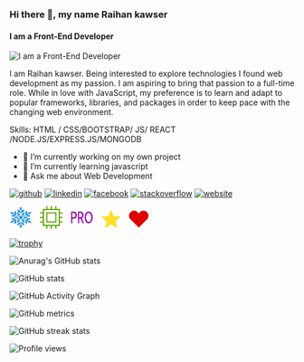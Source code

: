 ### Hi there 👋, my name Raihan kawser
#### I am a Front-End Developer
![I am a Front-End Developer](https://camo.githubusercontent.com/00f5fb98b096649e06b3450db9766610aff618ea02e4af45e2258445f9ebae25/68747470733a2f2f692e6962622e636f2f3672635a464d432f52616968616e2d6b61777365722e706e67)

I am Raihan kawser. Being interested to explore technologies I found web development as my passion. I am aspiring to bring that passion to a full-time role.
While in love with JavaScript, my preference is to learn and adapt to popular frameworks, libraries, and packages in order to keep pace with the changing web environment.

Skills: HTML / CSS/BOOTSTRAP/ JS/ REACT /NODE.JS/EXPRESS.JS/MONGODB

- 🔭 I’m currently working on  my own project 
- 🌱 I’m currently learning javascript 
- 💬 Ask me about Web Development 


[<img src='https://cdn.jsdelivr.net/npm/simple-icons@3.0.1/icons/github.svg' alt='github' height='40'>](https://github.com/https://github.com/rkawser)  [<img src='https://cdn.jsdelivr.net/npm/simple-icons@3.0.1/icons/linkedin.svg' alt='linkedin' height='40'>](https://www.linkedin.com/in/https://www.linkedin.com/in/raihan-kawser//)  [<img src='https://cdn.jsdelivr.net/npm/simple-icons@3.0.1/icons/facebook.svg' alt='facebook' height='40'>](https://www.facebook.com/https://www.facebook.com/raihan.kawsar.9)  [<img src='https://cdn.jsdelivr.net/npm/simple-icons@3.0.1/icons/stackoverflow.svg' alt='stackoverflow' height='40'>](https://stackoverflow.com/users/https://stackoverflow.com/users/17221069/raihan-kawser)  [<img src='https://cdn.jsdelivr.net/npm/simple-icons@3.0.1/icons/icloud.svg' alt='website' height='40'>](https://angry-mclean-9918f0.netlify.app/)  

<a href='https://archiveprogram.github.com/'><img src='https://raw.githubusercontent.com/acervenky/animated-github-badges/master/assets/acbadge.gif' width='40' height='40'></a> <a href='https://docs.github.com/en/developers'><img src='https://raw.githubusercontent.com/acervenky/animated-github-badges/master/assets/devbadge.gif' width='40' height='40'></a> <a href='https://github.com/pricing'><img src='https://raw.githubusercontent.com/acervenky/animated-github-badges/master/assets/pro.gif' width='40' height='40'></a> <a href='https://stars.github.com/'><img src='https://raw.githubusercontent.com/acervenky/animated-github-badges/master/assets/starbadge.gif' width='35' height='35'></a> <a href='https://docs.github.com/en/github/supporting-the-open-source-community-with-github-sponsors'><img src='https://raw.githubusercontent.com/acervenky/animated-github-badges/master/assets/sponsorbadge.gif' width='35' height='35'></a> 

[![trophy](https://github-profile-trophy.vercel.app/?rkawser=https://github.com/rkawser)](https://github.com/ryo-ma/github-profile-trophy)

![Anurag's GitHub stats](https://github-readme-stats.vercel.app/api?https://github.com/rkawser)

![GitHub stats](https://github-readme-stats.vercel.app/api?rkawser=https://github.com/rkawser&show_icons=true)  

![GitHub Activity Graph](https://activity-graph.herokuapp.com/graph?rkawser=https://github.com/rkawser)  

![GitHub metrics](https://metrics.lecoq.io/https://github.com/rkawser)  

![GitHub streak stats](https://github-readme-streak-stats.herokuapp.com/?user=https://github.com/rkawser)  

![Profile views](https://gpvc.arturio.dev/https://github.com/rkawser)  


